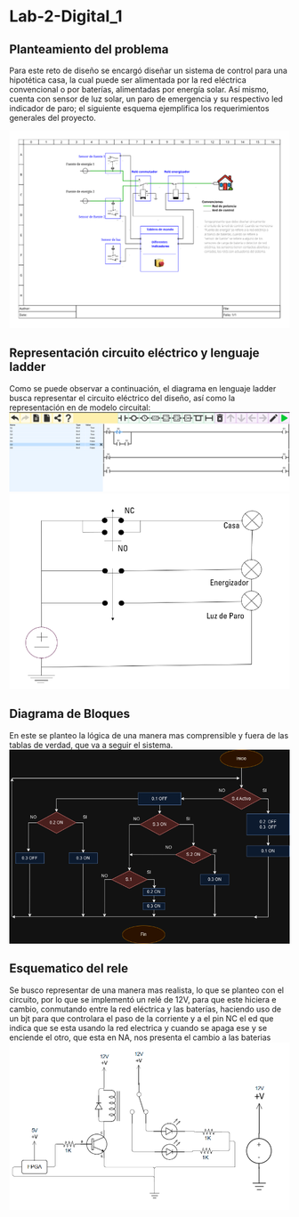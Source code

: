 # Lab-2-Digital_1

## Planteamiento del problema
Para este reto de diseño se encargó diseñar un sistema de control para una hipotética casa, la cual puede ser alimentada por la red eléctrica convencional o por baterías, alimentadas por energía solar. Así mismo, cuenta con sensor de luz solar, un paro de emergencia y su respectivo led indicador de paro; el siguiente esquema ejemplifica los requerimientos generales del proyecto.

![diagrama-situacion-problema](./diagrama-situacion-problema.png)

## Representación circuito eléctrico y lenguaje ladder
Como se puede observar a continuación, el diagrama en lenguaje ladder busca representar el circuito eléctrico del diseño, así como la representación en de modelo circuital:
![diagrama_ladder](./diagrama_ladder.png)
![modelo_circuito](./modelo_circuito.png)

## Diagrama de Bloques
En este se planteo la lógica de una manera mas comprensible y fuera de las tablas de verdad, que va a seguir el sistema.
![modelo_circuito](./Diagrama-de-bloques.png)


## Esquematico del rele
Se busco representar de una manera mas realista, lo que se planteo con el circuito, por lo que se implementó un relé de 12V, para que este hiciera e cambio, conmutando entre la red eléctrica y las baterías, haciendo uso de un bjt para que controlara el paso de la corriente y a el pin NC el ed que indica que se esta usando la red electrica y cuando se apaga ese y se enciende el otro, que esta en NA, nos presenta el cambio a las baterias    
![modelo_circuito](./Esquema-rele.png)
